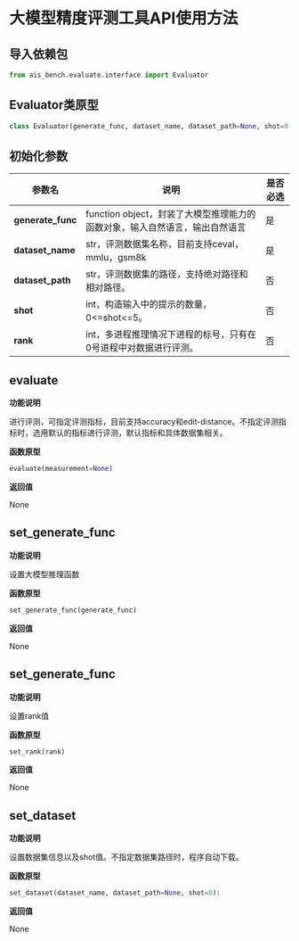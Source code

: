 # 大模型精度评测工具API使用方法

## 导入依赖包
```python
from ais_bench.evaluate.interface import Evaluator
```
## Evaluator类原型
```python
class Evaluator(generate_func, dataset_name, dataset_path=None, shot=0, rank=0):
```


## 初始化参数
|参数名|说明|是否必选|
|----|----|----|
|**generate_func**|function object，封装了大模型推理能力的函数对象，输入自然语言，输出自然语言|是|
|**dataset_name**|str，评测数据集名称，目前支持ceval，mmlu，gsm8k|是|
|**dataset_path**|str，评测数据集的路径，支持绝对路径和相对路径。|否|
|**shot**|int，构造输入中的提示的数量，0<=shot<=5。|否|
|**rank**|int，多进程推理情况下进程的标号，只有在0号进程中对数据进行评测。|否|

## evaluate
**功能说明**

进行评测，可指定评测指标，目前支持accuracy和edit-distance。不指定评测指标时，选用默认的指标进行评测，默认指标和具体数据集相关。

**函数原型**
```python
evaluate(measurement=None)
```
**返回值**

None

## set_generate_func
**功能说明**

设置大模型推理函数

**函数原型**
```python
set_generate_func(generate_func)
```
**返回值**

None

## set_generate_func
**功能说明**

设置rank值

**函数原型**
```python
set_rank(rank)
```
**返回值**

None

## set_dataset
**功能说明**

设置数据集信息以及shot值。不指定数据集路径时，程序自动下载。

**函数原型**
```python
set_dataset(dataset_name, dataset_path=None, shot=0):
```
**返回值**

None